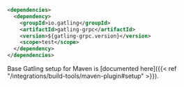 ```xml
<dependencies>
  <dependency>
    <groupId>io.gatling</groupId>
    <artifactId>gatling-grpc</artifactId>
    <version>${gatling-grpc.version}</version>
    <scope>test</scope>
  </dependency>
</dependencies>
```

Base Gatling setup for Maven is [documented here]({{< ref "/integrations/build-tools/maven-plugin#setup" >}}).
